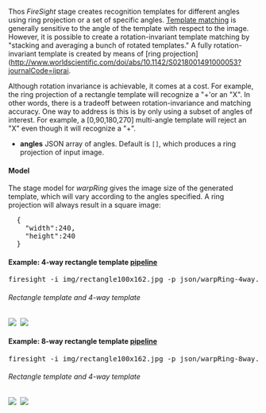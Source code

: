 Thos _FireSight_ stage creates recognition templates for different angles using ring projection or a set of specific angles. [Template matching](http://en.wikipedia.org/wiki/Template_matching) is generally sensitive to the angle of the template with respect to the image. However, it is possible to create a rotation-invariant template matching by "stacking and averaging a bunch of rotated templates." A fully rotation-invariant template is created by means of [ring projection](http://www.worldscientific.com/doi/abs/10.1142/S0218001491000053?journalCode=ijprai.

Although rotation invariance is achievable, it comes at a cost. For example, the ring projection of a rectangle template will recognize a "+'or an "X". In other words, there is a tradeoff between rotation-invariance and matching accuracy. One way to address is this is by only using a subset of angles of interest. For example, a [0,90,180,270] multi-angle template will reject an "X" even though it will recognize a "+".

* **angles** JSON array of angles. Default is `[]`, which produces a ring projection of input image.

#### Model
The stage model for _warpRing_ gives the image size of the generated template, which will vary according to the angles specified. A ring projection will always result in a square image:
<pre>
  {
    "width":240,
    "height":240
  }
</pre>

#### Example: 4-way rectangle template  [pipeline](https://github.com/firepick1/FireSight/blob/master/json/matchRing-4way.json)
<pre>firesight -i img/rectangle100x162.jpg -p json/warpRing-4way.json -o target/rectangle100x162-4way.jpg</pre>
###### Rectangle template and 4-way template
<img src="https://github.com/firepick1/FireSight/blob/master/img/rectangle100x162.jpg?raw=true">&nbsp;
<img src="https://github.com/firepick1/FireSight/blob/master/img/rectangle100x162-4way.jpg?raw=true">

#### Example: 8-way rectangle template  [pipeline](https://github.com/firepick1/FireSight/blob/master/json/matchRing-4way.json)
<pre>firesight -i img/rectangle100x162.jpg -p json/warpRing-8way.json -o target/rectangle100x162-8way.jpg</pre>
###### Rectangle template and 4-way template
<img src="https://github.com/firepick1/FireSight/blob/master/img/rectangle100x162.jpg?raw=true">&nbsp;
<img src="https://github.com/firepick1/FireSight/blob/master/img/rectangle100x162-8way.jpg?raw=true">
